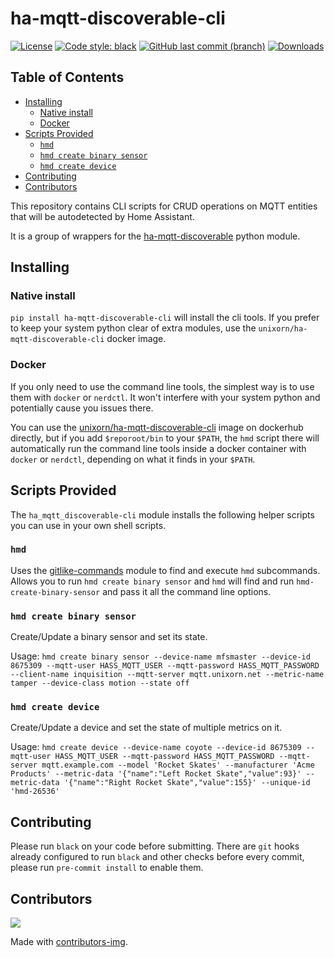 # ha-mqtt-discoverable-cli

[![License](https://img.shields.io/github/license/unixorn/ha-mqtt-discoverable-cli.svg)](https://opensource.org/license/apache-2-0/)
[![Code style: black](https://img.shields.io/badge/code%20style-black-000000.svg)](https://github.com/psf/black)
[![GitHub last commit (branch)](https://img.shields.io/github/last-commit/unixorn/ha-mqtt-discoverable-cli/main.svg)](https://github.com/unixorn/ha-mqtt-discoverable-cli)
[![Downloads](https://static.pepy.tech/badge/ha-mqtt-discoverable-cli)](https://pepy.tech/project/ha-mqtt-discoverable-cli)

<!-- START doctoc generated TOC please keep comment here to allow auto update -->
<!-- DON'T EDIT THIS SECTION, INSTEAD RE-RUN doctoc TO UPDATE -->
## Table of Contents

- [Installing](#installing)
  - [Native install](#native-install)
  - [Docker](#docker)
- [Scripts Provided](#scripts-provided)
  - [`hmd`](#hmd)
  - [`hmd create binary sensor`](#hmd-create-binary-sensor)
  - [`hmd create device`](#hmd-create-device)
- [Contributing](#contributing)
- [Contributors](#contributors)

<!-- END doctoc generated TOC please keep comment here to allow auto update -->

This repository contains CLI scripts for CRUD operations on MQTT entities that will be autodetected by Home Assistant.

It is a group of wrappers for the [ha-mqtt-discoverable](https://github.com/unixorn/ha-mqtt-discoverable-cli) python module.

## Installing

### Native install

`pip install ha-mqtt-discoverable-cli` will install the cli tools. If you prefer to keep your system python clear of extra modules, use the `unixorn/ha-mqtt-discoverable-cli` docker image.

### Docker

If you only need to use the command line tools, the simplest way is to use them with `docker` or `nerdctl`. It won't interfere with your system python and potentially cause you issues there.

You can use the [unixorn/ha-mqtt-discoverable-cli](https://hub.docker.com/repository/docker/unixorn/ha-mqtt-discoverable-cli) image on dockerhub directly, but if you add `$reporoot/bin` to your `$PATH`, the `hmd` script there will automatically run the command line tools inside a docker container with `docker` or `nerdctl`, depending on what it finds in your `$PATH`.

## Scripts Provided

The `ha_mqtt_discoverable-cli` module installs the following helper scripts you can use in your own shell scripts.

### `hmd`

Uses the [gitlike-commands](https://github.com/unixorn/gitlike-commands/) module to find and execute `hmd` subcommands. Allows you to run `hmd create binary sensor` and `hmd` will find and run `hmd-create-binary-sensor` and pass it all the command line options.

### `hmd create binary sensor`

Create/Update a binary sensor and set its state.

Usage: `hmd create binary sensor --device-name mfsmaster --device-id 8675309 --mqtt-user HASS_MQTT_USER --mqtt-password HASS_MQTT_PASSWORD --client-name inquisition --mqtt-server mqtt.unixorn.net --metric-name tamper --device-class motion --state off`

### `hmd create device`

Create/Update a device and set the state of multiple metrics on it.

Usage: `hmd create device --device-name coyote --device-id 8675309 --mqtt-user HASS_MQTT_USER --mqtt-password HASS_MQTT_PASSWORD --mqtt-server mqtt.example.com --model 'Rocket Skates' --manufacturer 'Acme Products' --metric-data '{"name":"Left Rocket Skate","value":93}' --metric-data '{"name":"Right Rocket Skate","value":155}' --unique-id 'hmd-26536'`

## Contributing

Please run `black` on your code before submitting. There are `git` hooks already configured to run `black` and other checks before every commit, please run `pre-commit install` to enable them.

## Contributors

<a href="https://github.com/unixorn/ha-mqtt-discoverable-cli/graphs/contributors">
  <img src="https://contributors-img.web.app/image?repo=unixorn/ha-mqtt-discoverable-cli" />
</a>

Made with [contributors-img](https://contributors-img.web.app).

